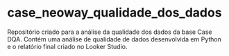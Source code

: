 # case_neoway_qualidade_dos_dados
Repositório criado para a análise da qualidade dos dados da base Case DQA. Contém uma análise de qualidade de dados desenvolvida em Python e o relatório final criado no Looker Studio.
